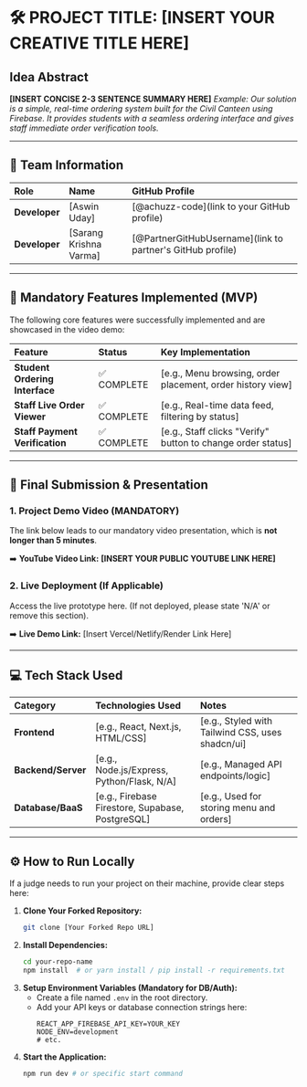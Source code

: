 # 🛠️ PROJECT TITLE: [INSERT YOUR CREATIVE TITLE HERE]

## Idea Abstract

**[INSERT CONCISE 2-3 SENTENCE SUMMARY HERE]**
*Example: Our solution is a simple, real-time ordering system built for the Civil Canteen using Firebase. It provides students with a seamless ordering interface and gives staff immediate order verification tools.*

---

## 👥 Team Information

| Role | Name | GitHub Profile |
| :--- | :--- | :--- |
| **Developer** | [Aswin Uday] | [@achuzz-code](link to your GitHub profile) |
| **Developer** | [Sarang Krishna Varma] | [@PartnerGitHubUsername](link to partner's GitHub profile) |

---

## 🎯 Mandatory Features Implemented (MVP)

The following core features were successfully implemented and are showcased in the video demo:

| Feature | Status | Key Implementation |
| :--- | :--- | :--- |
| **Student Ordering Interface** | ✅ COMPLETE | [e.g., Menu browsing, order placement, order history view] |
| **Staff Live Order Viewer** | ✅ COMPLETE | [e.g., Real-time data feed, filtering by status] |
| **Staff Payment Verification** | ✅ COMPLETE | [e.g., Staff clicks "Verify" button to change order status] |

---

## 📼 Final Submission & Presentation

### 1. Project Demo Video (MANDATORY)

The link below leads to our mandatory video presentation, which is **not longer than 5 minutes**.

➡️ **YouTube Video Link:** **[INSERT YOUR PUBLIC YOUTUBE LINK HERE]**

### 2. Live Deployment (If Applicable)

Access the live prototype here. (If not deployed, please state 'N/A' or remove this section).

➡️ **Live Demo Link:** [Insert Vercel/Netlify/Render Link Here]

---

## 💻 Tech Stack Used

| Category | Technologies Used | Notes |
| :--- | :--- | :--- |
| **Frontend** | [e.g., React, Next.js, HTML/CSS] | [e.g., Styled with Tailwind CSS, uses shadcn/ui] |
| **Backend/Server** | [e.g., Node.js/Express, Python/Flask, N/A] | [e.g., Managed API endpoints/logic] |
| **Database/BaaS** | [e.g., Firebase Firestore, Supabase, PostgreSQL] | [e.g., Used for storing menu and orders] |

---

## ⚙️ How to Run Locally

If a judge needs to run your project on their machine, provide clear steps here:

1.  **Clone Your Forked Repository:**
    ```bash
    git clone [Your Forked Repo URL]
    ```
2.  **Install Dependencies:**
    ```bash
    cd your-repo-name
    npm install  # or yarn install / pip install -r requirements.txt
    ```
3.  **Setup Environment Variables (Mandatory for DB/Auth):**
    * Create a file named `.env` in the root directory.
    * Add your API keys or database connection strings here:
        ```
        REACT_APP_FIREBASE_API_KEY=YOUR_KEY
        NODE_ENV=development
        # etc.
        ```
4.  **Start the Application:**
    ```bash
    npm run dev # or specific start command
    ```
